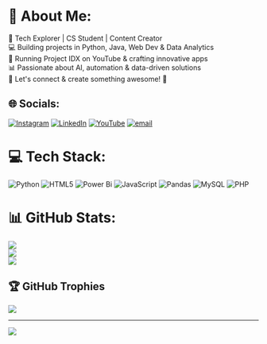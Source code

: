 # 💫 About Me:
🚀 Tech Explorer | CS Student | Content Creator<br>💻 Building projects in Python, Java, Web Dev & Data Analytics<br>🎥 Running Project IDX on YouTube & crafting innovative apps<br>📊 Passionate about AI, automation & data-driven solutions<br>📍 Let's connect & create something awesome! 🚀


## 🌐 Socials:
[![Instagram](https://img.shields.io/badge/Instagram-%23E4405F.svg?logo=Instagram&logoColor=white)](https://instagram.com/xrohia) [![LinkedIn](https://img.shields.io/badge/LinkedIn-%230077B5.svg?logo=linkedin&logoColor=white)](https://linkedin.com/in/rohitgunthal) [![YouTube](https://img.shields.io/badge/YouTube-%23FF0000.svg?logo=YouTube&logoColor=white)](https://youtube.com/@projectidx) [![email](https://img.shields.io/badge/Email-D14836?logo=gmail&logoColor=white)](mailto:rohitgunthal1819@gmail.com) 

# 💻 Tech Stack:
![Python](https://img.shields.io/badge/python-3670A0?style=for-the-badge&logo=python&logoColor=ffdd54) ![HTML5](https://img.shields.io/badge/html5-%23E34F26.svg?style=for-the-badge&logo=html5&logoColor=white) ![Power Bi](https://img.shields.io/badge/power_bi-F2C811?style=for-the-badge&logo=powerbi&logoColor=black) ![JavaScript](https://img.shields.io/badge/javascript-%23323330.svg?style=for-the-badge&logo=javascript&logoColor=%23F7DF1E) ![Pandas](https://img.shields.io/badge/pandas-%23150458.svg?style=for-the-badge&logo=pandas&logoColor=white) ![MySQL](https://img.shields.io/badge/mysql-4479A1.svg?style=for-the-badge&logo=mysql&logoColor=white) ![PHP](https://img.shields.io/badge/php-%23777BB4.svg?style=for-the-badge&logo=php&logoColor=white)
# 📊 GitHub Stats:
![](https://github-readme-stats.vercel.app/api?username=rohitgunthal18&theme=dark&hide_border=false&include_all_commits=false&count_private=false)<br/>
![](https://github-readme-streak-stats.herokuapp.com/?user=rohitgunthal18&theme=dark&hide_border=false)<br/>
![](https://github-readme-stats.vercel.app/api/top-langs/?username=rohitgunthal18&theme=dark&hide_border=false&include_all_commits=false&count_private=false&layout=compact)

## 🏆 GitHub Trophies
![](https://github-profile-trophy.vercel.app/?username=rohitgunthal18&theme=radical&no-frame=false&no-bg=true&margin-w=4)

---
[![](https://visitcount.itsvg.in/api?id=rohitgunthal18&icon=0&color=0)](https://visitcount.itsvg.in)

<!-- Proudly created with GPRM ( https://gprm.itsvg.in ) -->
